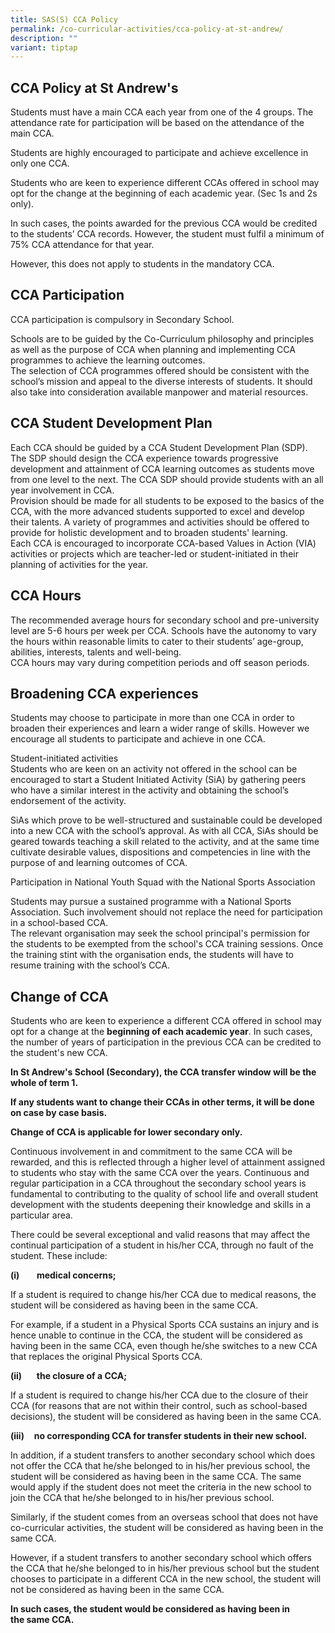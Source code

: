 ```yaml
---
title: SAS(S) CCA Policy
permalink: /co-curricular-activities/cca-policy-at-st-andrew/
description: ""
variant: tiptap
---
```

<h2>CCA Policy at St Andrew's</h2>
<p>Students must have a main CCA each year from one of the 4 groups.&nbsp;The
attendance rate for participation will be based on the attendance of the
main CCA.</p>
<p>Students are highly encouraged to participate and achieve excellence in
only one CCA.</p>
<p>Students who are keen to experience different CCAs offered in school may
opt for the change at the beginning of each academic year. (Sec 1s and
2s only).</p>
<p>In such cases, the points awarded for the previous CCA would be credited
to the students’ CCA records. However, the student must fulfil a minimum
of 75% CCA attendance for that year.</p>
<p>However, this does not apply to students in the mandatory CCA.</p>
<h2>CCA Participation</h2>
<p>CCA participation is compulsory in Secondary School.</p>
<p>Schools are to be guided by the Co-Curriculum philosophy and principles
as well as the purpose of CCA when planning and implementing CCA programmes
to achieve the learning outcomes.&nbsp;
<br>The selection of CCA programmes offered should be consistent with the
school’s mission and appeal to the diverse interests of students. It should
also take into consideration available manpower and material resources.</p>
<h2>CCA Student Development Plan</h2>
<p>Each CCA should be guided by a CCA Student Development Plan (SDP). The
SDP should design the CCA experience towards progressive development and
attainment of CCA learning outcomes as students move from one level to
the next. The CCA SDP should provide students with an all year involvement
in CCA.&nbsp;
<br>Provision should be made for all students to be exposed to the basics
of the CCA, with the more advanced students supported to excel and develop
their talents. A variety of programmes and activities should be offered
to provide for holistic development and to broaden students' learning.&nbsp;
<br>Each CCA is encouraged to incorporate CCA-based Values in Action (VIA)
activities or projects which are teacher-led or student-initiated in their
planning of activities for the year.</p>
<h2>CCA Hours</h2>
<p>The recommended average hours for secondary school and pre-university
level are 5-6 hours per week per CCA. Schools have the autonomy to vary
the hours within reasonable limits to cater to their students’ age-group,
abilities, interests, talents and well-being.&nbsp;
<br>CCA hours may vary during competition periods and off season periods.</p>
<h2>Broadening CCA experiences</h2>
<p>Students may choose to participate in more than one CCA in order to broaden
their experiences and learn a wider range of skills. However we encourage
all students to participate and achieve in one CCA.</p>
<p>Student-initiated activities
<br>Students who are keen on an activity not offered in the school can be
encouraged to start a Student Initiated Activity (SiA) by gathering peers
who have a similar interest in the activity and obtaining the school’s
endorsement of the activity.</p>
<p>SiAs which prove to be well-structured and sustainable could be developed
into a new CCA with the school’s approval. As with all CCA, SiAs should
be geared towards teaching a skill related to the activity, and at the
same time cultivate desirable values, dispositions and competencies in
line with the purpose of and learning outcomes of CCA.</p>
<p>Participation in National Youth Squad with the National Sports Association</p>
<p>Students may pursue a sustained programme with a National Sports Association.
Such involvement should not replace the need for participation in a school-based
CCA.&nbsp;
<br>The relevant organisation may seek the school principal's permission for
the students to be exempted from the school's CCA training sessions. Once
the training stint with the organisation ends, the students will have to
resume training with the school’s CCA.</p>
<h2>Change of CCA</h2>
<p>Students who are keen to experience a different CCA offered in school
may opt for a change at the&nbsp;<strong>beginning of each academic year</strong>.
In such cases, the number of years of participation in the previous CCA
can be credited to the student's new CCA.&nbsp;</p>
<p><strong>In St Andrew's School (Secondary), the CCA transfer window will be the whole of term 1.</strong>
</p>
<p><strong>If any students want to change their CCAs in other terms, it will be done on case by case basis.</strong>
</p>
<p><strong>Change of CCA is applicable for lower secondary only.</strong>
</p>
<p>Continuous involvement in and commitment to the same CCA will be rewarded,
and this is reflected through a higher level of attainment assigned to
students who stay with the same CCA over the years. Continuous and regular
participation in a CCA throughout the secondary school years is fundamental
to contributing to the quality of school life and overall student development
with the students deepening their knowledge and skills in a particular
area.&nbsp;</p>
<p>There could be several exceptional and valid reasons that may affect the
continual participation of a student in his/her CCA, through no fault of
the student. These include:</p>
<p><strong>(i)</strong>&nbsp;&nbsp;&nbsp;&nbsp;&nbsp;&nbsp;&nbsp;<strong>medical concerns;</strong>
</p>
<p>If a student is required to change his/her CCA due to medical reasons,
the student will be considered as having been in the same CCA.&nbsp;</p>
<p>For example, if a student in a Physical Sports CCA sustains an injury
and is hence unable to continue in the CCA, the student will be considered
as having been in the same CCA, even though he/she switches to a new CCA
that replaces the original Physical Sports CCA.&nbsp;</p>
<p><strong>(ii)</strong>&nbsp; &nbsp; &nbsp;&nbsp;<strong>the closure of a CCA;</strong>
</p>
<p>If a student is required to change his/her CCA due to the closure of their
CCA (for reasons that are not within their control, such as school-based
decisions), the student will be considered as having been in the same CCA.&nbsp;</p>
<p><strong>(iii)</strong>&nbsp; &nbsp;&nbsp;<strong>no corresponding CCA for transfer students in their new school.</strong>
</p>
<p>In addition, if a student transfers to another secondary school which
does not offer the CCA that he/she belonged to in his/her previous school,
the student will be considered as having been in the same CCA. The same
would apply if the student does not meet the criteria in the new school
to join the CCA that he/she belonged to in his/her previous school.&nbsp;</p>
<p>Similarly, if the student comes from an overseas school that does not
have co-curricular activities, the student will be considered as having
been in the same CCA.&nbsp;</p>
<p>However, if a student transfers to another secondary school which offers
the CCA that he/she belonged to in his/her previous school but the student
chooses to participate in a different CCA in the new school, the student
will not be considered as having been in the same CCA.</p>
<p><strong>In such cases, the student would be considered as having been in the&nbsp;same&nbsp;CCA.</strong>
</p>